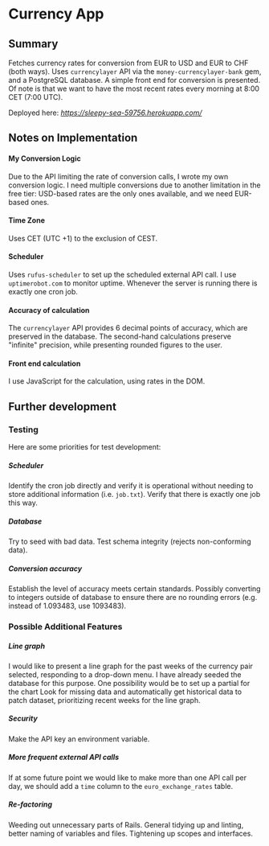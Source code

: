 # Currency App

## Summary

Fetches currency rates for conversion from EUR to USD and EUR to CHF (both ways). 
Uses `currencylayer` API via the `money-currencylayer-bank` gem, and a PostgreSQL database. 
A simple front end for conversion is presented. Of note is that we want to have the most 
recent rates every morning at 8:00 CET (7:00 UTC).

Deployed here: *https://sleepy-sea-59756.herokuapp.com/*

## Notes on Implementation

#### My Conversion Logic
Due to the API limiting the rate of conversion calls, I wrote my own conversion logic. 
I need multiple conversions due to another limitation in the free tier: USD-based rates 
are the only ones available, and we need EUR-based ones.

#### Time Zone
Uses CET (UTC +1) to the exclusion of CEST.

#### Scheduler
Uses `rufus-scheduler` to set up the scheduled external API call. I use `uptimerobot.com`
to monitor uptime. Whenever the server is running there is exactly one cron job.

#### Accuracy of calculation
The `currencylayer` API provides 6 decimal points of accuracy, which are preserved 
in the database. The second-hand calculations preserve "infinite" precision, while 
presenting rounded figures to the user.

#### Front end calculation
I use JavaScript for the calculation, using rates in the DOM.

## Further development

### Testing
Here are some priorities for test development:

##### Scheduler
Identify the cron job directly and verify it is operational without needing to store
additional information (i.e. `job.txt`). Verify that there is exactly one job this
way. 

##### Database
Try to seed with bad data. Test schema integrity (rejects non-conforming data).

##### Conversion accuracy
Establish the level of accuracy meets certain standards. Possibly converting to
integers outside of database to ensure there are no rounding errors (e.g. instead of
1.093483, use 1093483).

### Possible Additional Features

##### Line graph
I would like to present a line graph for the past weeks of the currency pair selected,
responding to a drop-down menu. I have already seeded the database for this purpose. One possibility 
would be to set up a partial for the chart Look for missing data and automatically get historical 
data to patch dataset, prioritizing recent weeks for the line graph.

##### Security
Make the API key an environment variable.

##### More frequent external API calls
If at some future point we would like to make more than one API call per day, we should 
add a `time` column to the `euro_exchange_rates` table.

##### Re-factoring
Weeding out unnecessary parts of Rails. General tidying up and linting, better naming of variables
and files. Tightening up scopes and interfaces.
